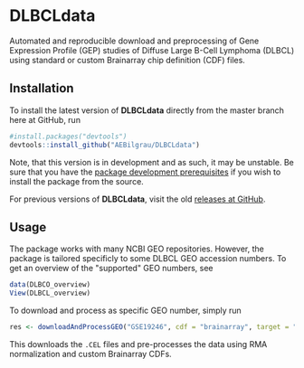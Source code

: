 DLBCLdata
=========

Automated and reproducible download and preprocessing of Gene Expression Profile (GEP) studies of Diffuse Large B-Cell Lymphoma (DLBCL) using standard or custom Brainarray chip definition (CDF) files.


## Installation
To install the latest version of **DLBCLdata** directly from the master branch here at GitHub, run

```R
#install.packages("devtools")
devtools::install_github("AEBilgrau/DLBCLdata")
```

Note, that this version is in development and as such, it may be unstable. Be sure that you have the [package development prerequisites](http://www.rstudio.com/ide/docs/packages/prerequisites) if you wish to install the package from the source.

For previous versions of **DLBCLdata**, visit the old [releases at GitHub](https://github.com/AEBilgrau/DLBCLdata/releases).

## Usage
The package works with many NCBI GEO repositories. However, the package is tailored specificly to some DLBCL GEO accession numbers. To get an overview of the "supported" GEO numbers, see

```R
data(DLBCO_overview)
View(DLBCL_overview)
````

To download and process as specific GEO number, simply run

```R
res <- downloadAndProcessGEO("GSE19246", cdf = "brainarray", target = "ensg")
```

This downloads the `.CEL` files and pre-processes the data using RMA normalization and custom Brainarray CDFs.


